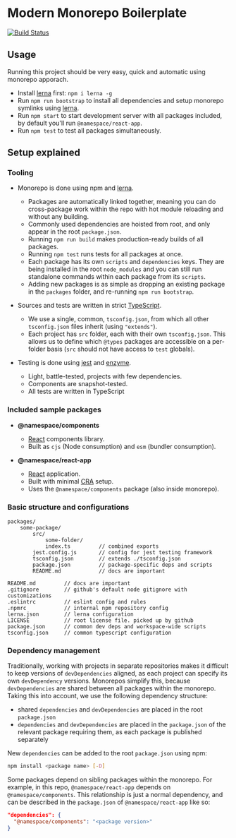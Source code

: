 # Modern Monorepo Boilerplate
[![Build Status](https://travis-ci.com/wixplosives/sample-monorepo.svg?branch=master)](https://travis-ci.com/wixplosives/sample-monorepo)

## Usage
Running this project should be very easy, quick and automatic using monorepo apporach.

- Install [lerna](https://github.com/lerna/lerna) first: `npm i lerna -g`
- Run `npm run bootstrap` to install all dependencies and setup monorepo symlinks using [lerna](https://github.com/lerna/lerna).
- Run `npm start` to start development server with all packages included, by default you'll run `@namespace/react-app`.
- Run `npm test` to test all packages simultaneously.


## Setup explained

### Tooling

- Monorepo is done using npm and [lerna](https://github.com/lerna/lerna).
  - Packages are automatically linked together, meaning you can do cross-package work within the repo with hot module reloading and without any building.
  - Commonly used dependencies are hoisted from root, and only appear in the root `package.json`.
  - Running `npm run build` makes production-ready builds of all packages.
  - Running `npm test` runs tests for all packages at once.
  - Each package has its own `scripts` and `dependencies` keys. They are being installed in the root `node_modules` and you can still run standalone commands within each package from its `scripts`.
  - Adding new packages is as simple as dropping an existing package in the `packages` folder, and re-running `npm run bootstrap`.

- Sources and tests are written in strict [TypeScript](https://github.com/Microsoft/TypeScript).
  - We use a single, common, `tsconfig.json`, from which all other `tsconfig.json` files inherit (using `"extends"`).
  - Each project has `src` folder, each with their own `tsconfig.json`. This allows us to define which `@types` packages are accessible on a per-folder basis (`src` should not have access to `test` globals).

- Testing is done using [jest](https://jestjs.io/) and [enzyme](https://airbnb.io/enzyme/).
  - Light, battle-tested, projects with few dependencies.
  - Components are snapshot-tested.
  - All tests are written in TypeScript

### Included sample packages

- **@namespace/components**
  - [React](https://github.com/facebook/react) components library.
  - Built as `cjs` (Node consumption) and `esm` (bundler consumption).
  
 - **@namespace/react-app**
    - [React](https://github.com/facebook/react) application.
    - Built with minimal [CRA](https://github.com/facebook/create-react-app) setup.
    - Uses the `@namespace/components` package (also inside monorepo).

### Basic structure and configurations
```
packages/
    some-package/
        src/
            some-folder/
            index.ts         // combined exports
        jest.config.js       // config for jest testing framework
        tsconfig.json        // extends ./tsconfig.json
        package.json         // package-specific deps and scripts
        README.md            // docs are important

README.md         // docs are important
.gitignore        // github's default node gitignore with customizations
.eslintrc         // eslint config and rules
.npmrc            // internal npm repository config
lerna.json        // lerna configuration
LICENSE           // root license file. picked up by github
package.json      // common dev deps and workspace-wide scripts
tsconfig.json     // common typescript configuration
```

### Dependency management

Traditionally, working with projects in separate repositories makes it difficult to keep versions of `devDependencies` aligned, as each project can specify its own `devDependency` versions.
Monorepos simplify this, because `devDependencies` are shared between all packages within the monorepo.
Taking this into account, we use the following dependency structure:

- shared `dependencies` and `devDependencies` are placed in the root `package.json`
- `dependencies` and `devDependencies` are placed in the `package.json` of the relevant package requiring them, as each package is published separately

New `dependencies` can be added to the root `package.json` using npm:

```sh
npm install <package name> [-D]
```

Some packages depend on sibling packages within the monorepo. For example, in this repo, `@namespace/react-app` depends on `@namespace/components`. This relationship is just a normal dependency, and can be described in the `package.json` of `@namespace/react-app` like so:

```json
"dependencies": {
  "@namespace/components": "<package version>"
}
```
